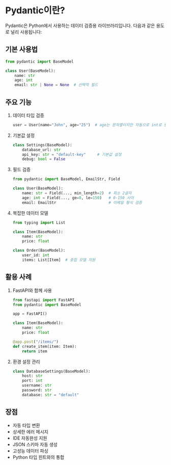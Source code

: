 # Pydantic이란?

Pydantic은 Python에서 사용하는 데이터 검증용 라이브러리입니다. 다음과 같은 용도로 널리 사용됩니다:

## 기본 사용법
```python
from pydantic import BaseModel

class User(BaseModel):
    name: str
    age: int
    email: str | None = None  # 선택적 필드
```
## 주요 기능
1. 데이터 타입 검증
   ```python
   user = User(name="John", age="25")  # age는 문자열이지만 자동으로 int로 변환
   ```
2. 기본값 설정
   ```python
   class Settings(BaseModel):
       database_url: str
       api_key: str = "default-key"     # 기본값 설정
       debug: bool = False
   ```
3. 필드 검증
   ```python
   from pydantic import BaseModel, EmailStr, Field

   class User(BaseModel):
       name: str = Field(..., min_length=2)  # 최소 2글자
       age: int = Field(..., ge=0, le=150)   # 0-150 사이
       email: EmailStr                       # 이메일 형식 검증
   ```
4. 복잡한 데이터 모델
   ```python
   from typing import List

   class Item(BaseModel):
       name: str
       price: float

   class Order(BaseModel):
       user_id: int
       items: List[Item]  # 중첩 모델 지원
   ```
## 활용 사례
1. FastAPI와 함께 사용
   ```python
   from fastapi import FastAPI
   from pydantic import BaseModel

   app = FastAPI()

   class Item(BaseModel):
       name: str
       price: float

   @app.post("/items/")
   def create_item(item: Item):
       return item
   ```
2. 환경 설정 관리
   ```python
   class DatabaseSettings(BaseModel):
       host: str
       port: int
       username: str
       password: str
       database: str = "default"
   ```
## 장점
- 자동 타입 변환
- 상세한 에러 메시지
- IDE 자동완성 지원
- JSON 스키마 자동 생성
- 고성능 데이터 파싱
- Python 타입 힌트와의 통합